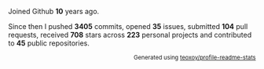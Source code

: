 Joined Github **10** years ago.

Since then I pushed **3405** commits, opened **35** issues, submitted **104** pull requests, received **708** stars across **223** personal projects and contributed to **45** public repositories.

<p align="right"><sub>Generated using <a href="https://github.com/marketplace/actions/profile-readme-stats">teoxoy/profile-readme-stats</a></sub></p>
